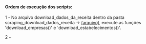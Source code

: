#### Ordem de execução dos scripts:

1 - No arquivo download_dados_da_receita dentro da pasta scraping_download_dados_receita -> [(arquivo)](./scraping_download_dados_receita/download_dados_receita.ipynb), execute as funções 'download_empresas()' e 'download_estabelecimentos()'.

2 - 